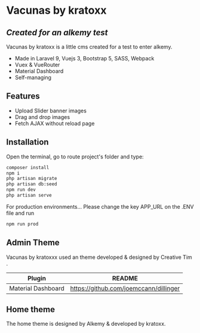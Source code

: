 # Vacunas by kratoxx
## _Created for an alkemy test_

Vacunas by kratoxx is a little cms created for a test to enter alkemy.

- Made in Laravel 9, Vuejs 3, Bootstrap 5, SASS, Webpack
- Vuex & VueRouter
- Material Dashboard
- Self-managing


## Features

- Upload Slider banner images
- Drag and drop images
- Fetch AJAX without reload page

## Installation

Open the terminal, go to route project's folder and type:

```sh
composer install
npm i
php artisan migrate
php artisan db:seed
npm run dev
php artisan serve
```

For production environments...
Please change the key APP_URL on the .ENV file and run
```sh
npm run prod
```

## Admin Theme

Vacunas by kratoxxx used an theme developed & designed by Creative Tim .

| Plugin | README |
| ------ | ------ |
| Material Dashboard | <https://github.com/joemccann/dillinger> |

## Home theme

The home theme is designed by Alkemy & developed by kratoxx.
